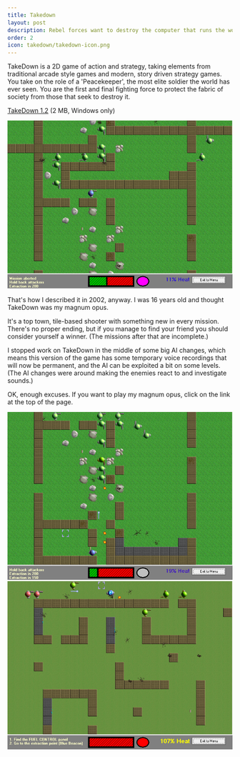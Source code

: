```yaml
---
title: Takedown
layout: post
description: Rebel forces want to destroy the computer that runs the world. We're here to stop them.
order: 2
icon: takedown/takedown-icon.png
---
```

TakeDown is a 2D game of action and strategy, taking elements from traditional 
arcade style games and modern, story driven strategy games. You take on the 
role of a 'Peacekeeper', the most elite soldier the world has ever seen. You 
are the first and final fighting force to protect the fabric of society from 
those that seek to destroy it.

<p><a href="takedown-install-1.2.exe" onClick="_gaq.push(['_trackEvent','Download','Game',this.href]);; ">TakeDown 1.2</a> (2 MB, Windows only)</p>
 
<img src="takedown-01.png" alt="a screenshot of TakeDown"/> 
 
That's how I described it in 2002, anyway. I was 16 years old and thought TakeDown was my magnum opus.

It's a top town, tile-based shooter with something new in every mission. There's no proper ending, but if you manage to find your friend you should consider yourself a winner. (The missions after that are incomplete.)

I stopped work on TakeDown in the middle of some big AI changes, which means this version of the game has some temporary voice recordings that will now be permanent, and the AI can be exploited a bit on some levels. (The AI changes were around making the enemies react to and investigate sounds.)

OK, enough excuses. If you want to play my magnum opus, click on the link at the top of the page.

<img src="takedown-02.png" alt="a screenshot of TakeDown"/>
<img src="takedown-03.png" alt="a screenshot of TakeDown"/>